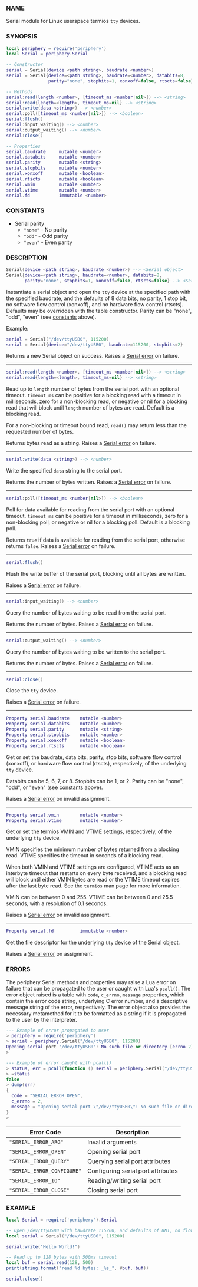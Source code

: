 ### NAME

Serial module for Linux userspace termios `tty` devices.

### SYNOPSIS

``` lua
local periphery = require('periphery')
local Serial = periphery.Serial

-- Constructor
serial = Serial(device <path string>, baudrate <number>)
serial = Serial{device=<path string>, baudrate=<number>, databits=8,
                parity="none", stopbits=1, xonxoff=false, rtscts=false}

-- Methods
serial:read(length <number>, [timeout_ms <number|nil>]) --> <string>
serial:read{length=<length>, timeout_ms=nil} --> <string>
serial:write(data <string>) --> <number>
serial:poll([timeout_ms <number|nil>]) --> <boolean>
serial:flush()
serial:input_waiting() --> <number>
serial:output_waiting() --> <number>
serial:close()

-- Properties
serial.baudrate     mutable <number>
serial.databits     mutable <number>
serial.parity       mutable <string>
serial.stopbits     mutable <number>
serial.xonxoff      mutable <boolean>
serial.rtscts       mutable <boolean>
serial.vmin         mutable <number>
serial.vtime        mutable <number>
serial.fd           immutable <number>
```

### CONSTANTS

* Serial parity
    * `"none"` - No parity
    * `"odd"` - Odd parity
    * `"even"` - Even parity

### DESCRIPTION

``` lua
Serial(device <path string>, baudrate <number>) --> <Serial object>
Serial{device=<path string>, baudrate=<number>, databits=8,
       parity="none", stopbits=1, xonxoff=false, rtscts=false} --> <Serial object>
```

Instantiate a serial object and open the `tty` device at the specified path with the specified baudrate, and the defaults of 8 data bits, no parity, 1 stop bit, no software flow control (xonxoff), and no hardware flow control (rtscts). Defaults may be overridden with the table constructor. Parity can be "none", "odd", "even" (see [constants](#constants) above).

Example:
``` lua
serial = Serial("/dev/ttyUSB0", 115200)
serial = Serial{device="/dev/ttyUSB0", baudrate=115200, stopbits=2}
```

Returns a new Serial object on success. Raises a [Serial error](#errors) on failure.

--------------------------------------------------------------------------------

``` lua
serial:read(length <number>, [timeout_ms <number|nil>]) --> <string>
serial:read{length=<length>, timeout_ms=nil} --> <string>
```
Read up to `length` number of bytes from the serial port with an optional timeout. `timeout_ms` can be positive for a blocking read with a timeout in milliseconds, zero for a non-blocking read, or negative or nil for a blocking read that will block until `length` number of bytes are read. Default is a blocking read.

For a non-blocking or timeout bound read, `read()` may return less than the requested number of bytes.

Returns bytes read as a string. Raises a [Serial error](#errors) on failure.

--------------------------------------------------------------------------------

``` lua
serial:write(data <string>) --> <number>
```
Write the specified `data` string to the serial port.

Returns the number of bytes written. Raises a [Serial error](#errors) on failure.

--------------------------------------------------------------------------------

``` lua
serial:poll([timeout_ms <number|nil>]) --> <boolean>
```
Poll for data available for reading from the serial port with an optional timeout. `timeout_ms` can be positive for a timeout in milliseconds, zero for a non-blocking poll, or negative or nil for a blocking poll. Default is a blocking poll.

Returns `true` if data is available for reading from the serial port, otherwise returns `false`. Raises a [Serial error](#errors) on failure.

--------------------------------------------------------------------------------

``` lua
serial:flush()
```
Flush the write buffer of the serial port, blocking until all bytes are written.

Raises a [Serial error](#errors) on failure.

--------------------------------------------------------------------------------

``` lua
serial:input_waiting() --> <number>
```
Query the number of bytes waiting to be read from the serial port.

Returns the number of bytes. Raises a [Serial error](#errors) on failure.

--------------------------------------------------------------------------------

``` lua
serial:output_waiting() --> <number>
```
Query the number of bytes waiting to be written to the serial port.

Returns the number of bytes. Raises a [Serial error](#errors) on failure.

--------------------------------------------------------------------------------

``` lua
serial:close()
```
Close the `tty` device.

Raises a [Serial error](#errors) on failure.

--------------------------------------------------------------------------------

``` lua
Property serial.baudrate    mutable <number>
Property serial.databits    mutable <number>
Property serial.parity      mutable <string>
Property serial.stopbits    mutable <number>
Property serial.xonxoff     mutable <boolean>
Property serial.rtscts      mutable <boolean>
```
Get or set the baudrate, data bits, parity, stop bits, software flow control (xonxoff), or hardware flow control (rtscts), respectively, of the underlying `tty` device.

Databits can be 5, 6, 7, or 8. Stopbits can be 1, or 2. Parity can be "none", "odd", or "even" (see [constants](#constants) above).

Raises a [Serial error](#errors) on invalid assignment.

--------------------------------------------------------------------------------

``` lua
Property serial.vmin        mutable <number>
Property serial.vtime       mutable <number>
```
Get or set the termios VMIN and VTIME settings, respectively, of the underlying `tty` device.

VMIN specifies the minimum number of bytes returned from a blocking read. VTIME specifies the timeout in seconds of a blocking read.

When both VMIN and VTIME settings are configured, VTIME acts as an interbyte timeout that restarts on every byte received, and a blocking read will block until either VMIN bytes are read or the VTIME timeout expires after the last byte read. See the `termios` man page for more information.

VMIN can be between 0 and 255. VTIME can be between 0 and 25.5 seconds, with a resolution of 0.1 seconds.

Raises a [Serial error](#errors) on invalid assignment.

--------------------------------------------------------------------------------

``` lua
Property serial.fd          immutable <number>
```
Get the file descriptor for the underlying `tty` device of the Serial object.

Raises a [Serial error](#errors) on assignment.

### ERRORS

The periphery Serial methods and properties may raise a Lua error on failure that can be propagated to the user or caught with Lua's `pcall()`. The error object raised is a table with `code`, `c_errno`, `message` properties, which contain the error code string, underlying C error number, and a descriptive message string of the error, respectively. The error object also provides the necessary metamethod for it to be formatted as a string if it is propagated to the user by the interpreter.

``` lua
--- Example of error propagated to user
> periphery = require('periphery')
> serial = periphery.Serial("/dev/ttyUSB0", 115200)
Opening serial port "/dev/ttyUSB0": No such file or directory [errno 2]
> 

--- Example of error caught with pcall()
> status, err = pcall(function () serial = periphery.Serial("/dev/ttyUSB0", 115200) end)
> =status
false
> dump(err)
{
  code = "SERIAL_ERROR_OPEN",
  c_errno = 2,
  message = "Opening serial port \"/dev/ttyUSB0\": No such file or directory [errno 2]"
}
> 
```

| Error Code                    | Description                           |
|-------------------------------|---------------------------------------|
| `"SERIAL_ERROR_ARG"`          | Invalid arguments                     |
| `"SERIAL_ERROR_OPEN"`         | Opening serial port                   |
| `"SERIAL_ERROR_QUERY"`        | Querying serial port attributes       |
| `"SERIAL_ERROR_CONFIGURE"`    | Configuring serial port attributes    |
| `"SERIAL_ERROR_IO"`           | Reading/writing serial port           |
| `"SERIAL_ERROR_CLOSE"`        | Closing serial port                   |

### EXAMPLE

``` lua
local Serial = require('periphery').Serial

-- Open /dev/ttyUSB0 with baudrate 115200, and defaults of 8N1, no flow control
local serial = Serial("/dev/ttyUSB0", 115200)

serial:write("Hello World!")

-- Read up to 128 bytes with 500ms timeout
local buf = serial:read(128, 500)
print(string.format("read %d bytes: _%s_", #buf, buf))

serial:close()
```

